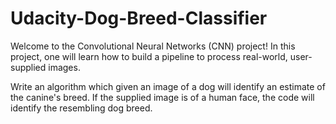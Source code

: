 # Udacity-Dog-Breed-Classifier

Welcome to the Convolutional Neural Networks (CNN) project! In this project, one will learn how to build a pipeline to process real-world, user-supplied images.

Write an algorithm which given an image of a dog will identify an estimate of the canine's breed.  If the supplied image is of a human face, the code will identify the resembling dog breed.
